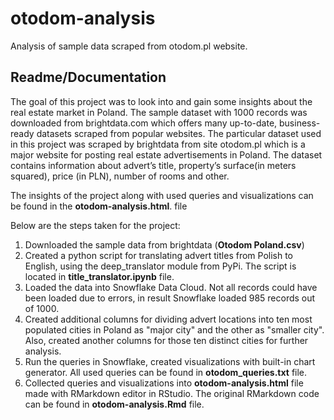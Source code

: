 # otodom-analysis
Analysis of sample data scraped from otodom.pl website.

## Readme/Documentation

The goal of this project was to look into and gain some insights about the real estate market in Poland. The sample dataset with 1000 records was downloaded from brightdata.com which offers many up-to-date, business-ready datasets scraped from popular websites. The particular dataset used in this project was scraped by brightdata from site otodom.pl which is a major website for posting real estate advertisements in Poland. The dataset contains information about advert’s title, property’s surface(in meters squared), price (in PLN), number of rooms and other.

The insights of the project along with used queries and visualizations can be found in the **otodom-analysis.html**. file

Below are the steps taken for the project:

1. Downloaded the sample data from brightdata (**Otodom Poland.csv**)
2. Created a python script for translating advert titles from Polish to English, using the deep_translator module from PyPi. The script is located in **title_translator.ipynb** file.
3. Loaded the data into Snowflake Data Cloud. Not all records could have been loaded due to errors, in result Snowflake loaded 985 records out of 1000.
4. Created additional columns for dividing advert locations into ten most populated cities in Poland as "major city" and the other as "smaller city". Also, created another columns for those ten distinct cities for further analysis.
6. Run the queries in Snowflake, created visualizations with built-in chart generator. All used queries can be found in **otodom_queries.txt** file.
7. Collected queries and visualizations into **otodom-analysis.html** file made with RMarkdown editor in RStudio. The original RMarkdown code can be found in **otodom-analysis.Rmd** file.
